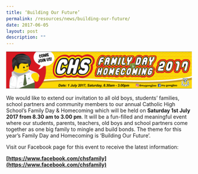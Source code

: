 ```yaml
---
title: ‘Building Our Future’
permalink: /resources/news/building-our-future/
date: 2017-06-05
layout: post
description: ""
---
```

![](/images/pn76.png)

We would like to extend our invitation to all old boys, students’ families, school partners and community members to our annual Catholic High School’s Family Day & Homecoming which will be held on **Saturday 1st July 2017 from 8.30 am to 3.00 pm**. It will be a fun-filled and meaningful event where our students, parents, teachers, old boys and school partners come together as one big family to mingle and build bonds. The theme for this year’s Family Day and Homecoming is ‘Building Our Future’.

Visit our Facebook page for this event to receive the latest information:

**[https://www.facebook.com/chsfamily](https://www.facebook.com/chsfamily)**